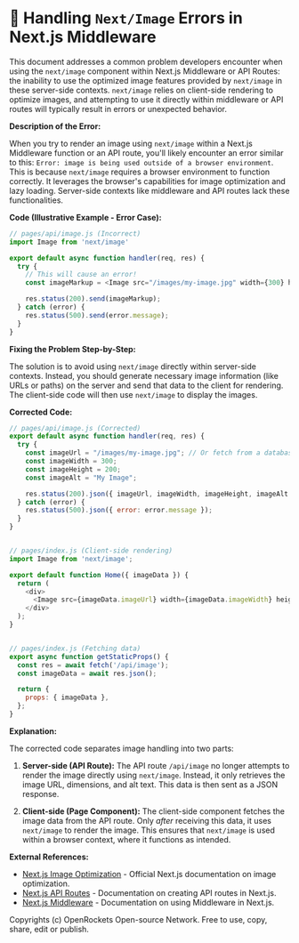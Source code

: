 # 🐞 Handling `Next/Image` Errors in Next.js Middleware


This document addresses a common problem developers encounter when using the `next/image` component within Next.js Middleware or API Routes:  the inability to use the optimized image features provided by `next/image` in these server-side contexts.  `next/image` relies on client-side rendering to optimize images, and attempting to use it directly within middleware or API routes will typically result in errors or unexpected behavior.


**Description of the Error:**

When you try to render an image using `next/image` within a Next.js Middleware function or an API route, you'll likely encounter an error similar to this:  `Error: image is being used outside of a browser environment`. This is because `next/image` requires a browser environment to function correctly.  It leverages the browser's capabilities for image optimization and lazy loading. Server-side contexts like middleware and API routes lack these functionalities.

**Code (Illustrative Example - Error Case):**

```javascript
// pages/api/image.js (Incorrect)
import Image from 'next/image'

export default async function handler(req, res) {
  try {
    // This will cause an error!
    const imageMarkup = <Image src="/images/my-image.jpg" width={300} height={200} alt="My Image" />;

    res.status(200).send(imageMarkup); 
  } catch (error) {
    res.status(500).send(error.message);
  }
}
```

**Fixing the Problem Step-by-Step:**

The solution is to avoid using `next/image` directly within server-side contexts. Instead, you should generate necessary image information (like URLs or paths) on the server and send that data to the client for rendering.  The client-side code will then use `next/image` to display the images.

**Corrected Code:**

```javascript
// pages/api/image.js (Corrected)
export default async function handler(req, res) {
  try {
    const imageUrl = "/images/my-image.jpg"; // Or fetch from a database/external source
    const imageWidth = 300;
    const imageHeight = 200;
    const imageAlt = "My Image";

    res.status(200).json({ imageUrl, imageWidth, imageHeight, imageAlt });
  } catch (error) {
    res.status(500).json({ error: error.message });
  }
}


// pages/index.js (Client-side rendering)
import Image from 'next/image';

export default function Home({ imageData }) {
  return (
    <div>
      <Image src={imageData.imageUrl} width={imageData.imageWidth} height={imageData.imageHeight} alt={imageData.imageAlt} />
    </div>
  );
}


// pages/index.js (Fetching data)
export async function getStaticProps() {
  const res = await fetch('/api/image');
  const imageData = await res.json();

  return {
    props: { imageData },
  };
}
```

**Explanation:**

The corrected code separates image handling into two parts:

1. **Server-side (API Route):** The API route `/api/image`  no longer attempts to render the image directly using `next/image`.  Instead, it only retrieves the image URL, dimensions, and alt text. This data is then sent as a JSON response.

2. **Client-side (Page Component):** The client-side component fetches the image data from the API route.  Only *after* receiving this data, it uses `next/image` to render the image. This ensures that `next/image` is used within a browser context, where it functions as intended.



**External References:**

* [Next.js Image Optimization](https://nextjs.org/docs/basic-features/image-optimization) - Official Next.js documentation on image optimization.
* [Next.js API Routes](https://nextjs.org/docs/api-routes/introduction) -  Documentation on creating API routes in Next.js.
* [Next.js Middleware](https://nextjs.org/docs/app/building-your-application/routing/middleware) - Documentation on using Middleware in Next.js.


Copyrights (c) OpenRockets Open-source Network. Free to use, copy, share, edit or publish.

